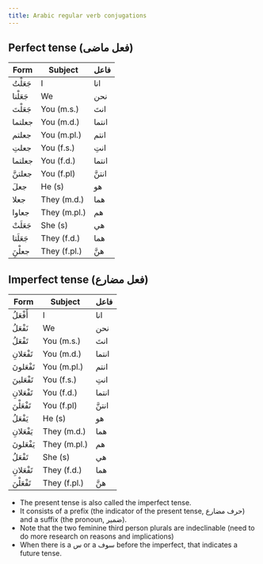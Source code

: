 ```yaml
---
title: Arabic regular verb conjugations
---
```


## Perfect tense (فعل ماضى) <a name="perfect"></a>

| Form   | Subject      | فاعل  |
|--------|--------------|-------|
| جَعَلْتُ   | I            | انا   |
| جَعَلْنا  | We           | نحن   |
| جَعَلْتَ   | You (m.s.)   | انتَ   |
| جعلتما | You (m.d.)   | انتما |
| جعلتم  | You (m.pl.)  | انتم  |
| جعلتِ   | You (f.s.)   | انتِ   |
| جعلتما | You (f.d.)   | انتما |
| جعلتنَّ  | You (f.pl)   | انتنَّ  |
| جعلَ    | He (s)       | هو    |
| جعلا   | They (m.d.)  | هما   |
| جعاوا  | They (m.pl.) | هم    |
| جَعَلَتْ   | She (s)      | هي    |
| جَعَلَتا  | They (f.d.)  | هما   |
| جعلْنَِ   | They (f.pl.) | هنَّ    |

## Imperfect tense (فعل مضارع) <a name="imperfect"></a>

| Form   | Subject      | فاعل  |
|--------|--------------|-------|
| أَفْعَلُ   | I            | انا   |
| نَفْعَلُ   | We           | نحن   |
| تَفْعَلُ   | You (m.s.)   | انتَ   |
| تَفْعَلانِ | You (m.d.)   | انتما |
| تَفْعَلونَ | You (m.pl.)  | انتم  |
| تَفْعَلينَ | You (f.s.)   | انتِ   |
| تَفْعَلانِ | You (f.d.)   | انتما |
| تَفْعَلْنَ  | You (f.pl)   | انتنَّ  |
| يَفْعَلُ   | He (s)       | هو    |
| يَفْعَلانِ | They (m.d.)  | هما   |
| يَفْعَلونَ | They (m.pl.) | هم    |
| تَفْعَلُ   | She (s)      | هي    |
| تَفْعَلانِ | They (f.d.)  | هما   |
| تَفْعَلْنَ  | They (f.pl.) | هنَّ    |

- The present tense is also called the imperfect tense.
- It consists of a prefix (the indicator of the present tense, حرف مضارع) and a suffix (the pronoun, ضمير).
- Note that the two feminine third person plurals are indeclinable (need to do more research on reasons and implications)
- When there is a س or a سوف before the imperfect, that indicates a future tense.

